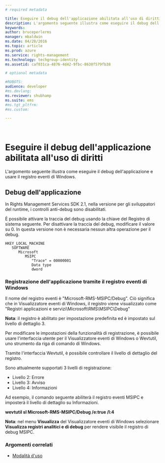 ```yaml
---
# required metadata

title: Eseguire il debug dell'applicazione abilitata all'uso di diritti | Azure RMS
description: L'argomento seguente illustra come eseguire il debug dell'applicazione e usare il registro eventi di Windows.
keywords:
author: bruceperlerms
manager: mbaldwin
ms.date: 04/28/2016
ms.topic: article
ms.prod: azure
ms.service: rights-management
ms.technology: techgroup-identity
ms.assetid: caf031ca-4876-4d42-9fbc-8638f579fb38

# optional metadata

#ROBOTS:
audience: developer
#ms.devlang:
ms.reviewer: shubhamp
ms.suite: ems
#ms.tgt_pltfrm:
#ms.custom:

---
```


﻿
# Eseguire il debug dell'applicazione abilitata all'uso di diritti

L'argomento seguente illustra come eseguire il debug dell'applicazione e usare il registro eventi di Windows.

## Debug dell'applicazione

In Rights Management Services SDK 2.1, nella versione per gli sviluppatori del runtime, i controlli anti-debug sono disabilitati.

È possibile attivare la traccia del debug usando la chiave del Registro di sistema seguente. Per disattivare la traccia del debug, modificare il valore su 0. In questa versione non è necessaria nessun altra operazione per il debug.

```
HKEY_LOCAL_MACHINE
   SOFTWARE
      Microsoft
         MSIPC
            "Trace" = 00000001
            Data type
            dword
```

### Registrazione dell'applicazione tramite il registro eventi di Windows

Il nome del registro eventi è "Microsoft-RMS-MSIPC/Debug". Ciò significa che in Visualizzatore eventi di Windows, il registro viene visualizzato come "Registri applicazioni e servizi\\Microsoft\\RMS\\MSIPC\\Debug"

**Nota**: il registro è abilitato per impostazione predefinita ed è impostato sul livello di dettaglio 3.

 

Per modificare le impostazioni della funzionalità di registrazione, è possibile usare l'interfaccia utente per il Visualizzatore eventi di Windows o Wevtutil, uno strumento da riga di comando di Windows.

Tramite l'interfaccia Wevtutil, è possibile controllare il livello di dettaglio del registro.

Sono attualmente supportati 3 livelli di registrazione:

-   Livello 2: Errore
-   Livello 3: Avviso
-   Livello 4: Informazioni

Ad esempio, il comando seguente abiliterà il registro eventi MSIPC e imposterà il livello di dettaglio su Informazioni.

**wevtutil sl Microsoft-RMS-MSIPC/Debug /e:true /l:4**

**Nota**: nel menu **Visualizza** del Visualizzatore eventi di Windows selezionare **Visualizza registri analitici e di debug** per rendere visibile il registro di debug MSIPC.

 

### Argomenti correlati

* [Modalità d'uso](how-to-use-msipc.md)
 

 





<!--HONumber=Apr16_HO3-->


